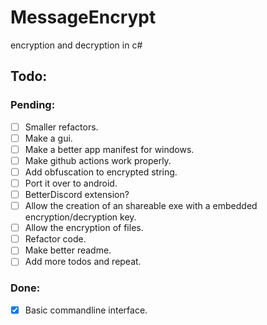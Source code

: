 # MessageEncrypt
encryption and decryption in c#

## Todo:
### Pending:

- [ ] Smaller refactors.
- [ ] Make a gui.
- [ ] Make a better app manifest for windows.
- [ ] Make github actions work properly.
- [ ] Add obfuscation to encrypted string.
- [ ] Port it over to android.
- [ ] BetterDiscord extension?
- [ ] Allow the creation of an shareable exe with a embedded encryption/decryption key.
- [ ] Allow the encryption of files.
- [ ] Refactor code.
- [ ] Make better readme.
- [ ] Add more todos and repeat.
### Done:

- [x] Basic commandline interface.
